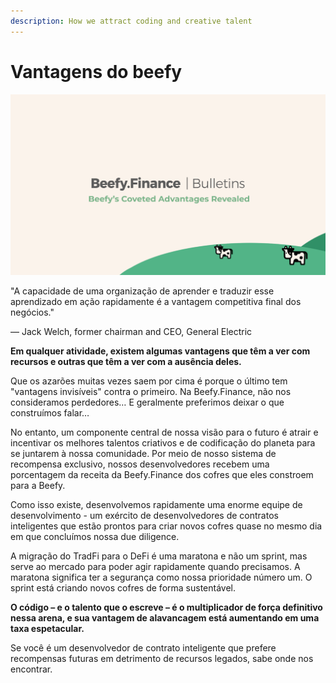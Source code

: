 ```yaml
---
description: How we attract coding and creative talent
---
```


# Vantagens do beefy

![](../../.gitbook/assets/bulletin-beefys-coveted-advantages-revealed.png)

"A capacidade de uma organização de aprender e traduzir esse aprendizado em ação rapidamente é a vantagem competitiva final dos negócios."

— Jack Welch, former chairman and CEO, General Electric

**Em qualquer atividade, existem algumas vantagens que têm a ver com recursos e outras que têm a ver com a ausência deles.**

Que os azarões muitas vezes saem por cima é porque o último tem "vantagens invisíveis" contra o primeiro. Na Beefy.Finance, não nos consideramos perdedores… E geralmente preferimos deixar o que construímos falar…&#x20;

No entanto, um componente central de nossa visão para o futuro é atrair e incentivar os melhores talentos criativos e de codificação do planeta para se juntarem à nossa comunidade. Por meio de nosso sistema de recompensa exclusivo, nossos desenvolvedores recebem uma porcentagem da receita da Beefy.Finance dos cofres que eles constroem para a Beefy.&#x20;

Como isso existe, desenvolvemos rapidamente uma enorme equipe de desenvolvimento - um exército de desenvolvedores de contratos inteligentes que estão prontos para criar novos cofres quase no mesmo dia em que concluímos nossa due diligence.&#x20;

A migração do TradFi para o DeFi é uma maratona e não um sprint, mas serve ao mercado para poder agir rapidamente quando precisamos. A maratona significa ter a segurança como nossa prioridade número um. O sprint está criando novos cofres de forma sustentável.

**O código – e o talento que o escreve – é o multiplicador de força definitivo nessa arena, e sua vantagem de alavancagem está aumentando em uma taxa espetacular.**

Se você é um desenvolvedor de contrato inteligente que prefere recompensas futuras em detrimento de recursos legados, sabe onde nos encontrar.
